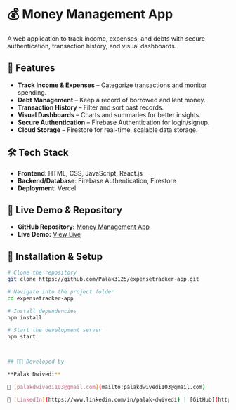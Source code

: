 # 💰 Money Management App

A web application to track income, expenses, and debts with secure authentication, transaction history, and visual dashboards.

## 🚀 Features
- **Track Income & Expenses** – Categorize transactions and monitor spending.
- **Debt Management** – Keep a record of borrowed and lent money.
- **Transaction History** – Filter and sort past records.
- **Visual Dashboards** – Charts and summaries for better insights.
- **Secure Authentication** – Firebase Authentication for login/signup.
- **Cloud Storage** – Firestore for real-time, scalable data storage.

## 🛠 Tech Stack
- **Frontend**: HTML, CSS, JavaScript, React.js
- **Backend/Database**: Firebase Authentication, Firestore
- **Deployment**: Vercel

## 🚀 Live Demo & Repository

- **GitHub Repository:** [Money Management App](https://github.com/Palak3125/expensetracker-app)
- **Live Demo:** [View Live](https://expensetracker-app-taupe.vercel.app/)

## 📂 Installation & Setup

```bash
# Clone the repository
git clone https://github.com/Palak3125/expensetracker-app.git

# Navigate into the project folder
cd expensetracker-app

# Install dependencies
npm install

# Start the development server
npm start



## 👩‍💻 Developed by

**Palak Dwivedi**  

📧 [palakdwivedi103@gmail.com](mailto:palakdwivedi103@gmail.com)  

🔗 [LinkedIn](https://www.linkedin.com/in/palak-dwivedi) | [GitHub](https://github.com/Palak3125)

